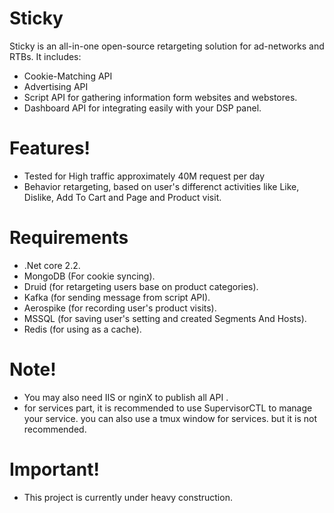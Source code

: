 # Sticky


Sticky is an all-in-one open-source retargeting solution for ad-networks and RTBs. It includes:

  - Cookie-Matching API
  - Advertising API
  - Script API for gathering information form websites and webstores.
  - Dashboard API for integrating easily with your DSP panel.

# Features!

  - Tested for High traffic approximately 40M request per day
  - Behavior retargeting, based on user's differenct activities like Like, Dislike, Add To Cart and Page and Product visit.

# Requirements
  - .Net core 2.2.
  - MongoDB (For cookie syncing).
  - Druid (for retargeting users base on product categories).
  - Kafka (for sending message from script API).
  - Aerospike (for recording user's product visits).
  - MSSQL (for saving user's setting and created Segments And Hosts).
  - Redis (for using as a cache).


# Note!
- You may also need IIS or nginX to publish all API .
- for services part, it is recommended to use SupervisorCTL to manage your service. you can also use a tmux window for services. but it is not recommended.

# Important!
- This project is currently under heavy construction.
